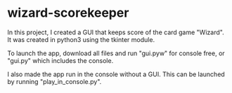 # wizard-scorekeeper

In this project, I created a GUI that keeps score of the card game "Wizard". It was created in python3 using the tkinter module.

To launch the app, download all files and run "gui.pyw" for console free, or "gui.py" which includes the console. 

I also made the app run in the console without a GUI. This can be launched by running "play_in_console.py".